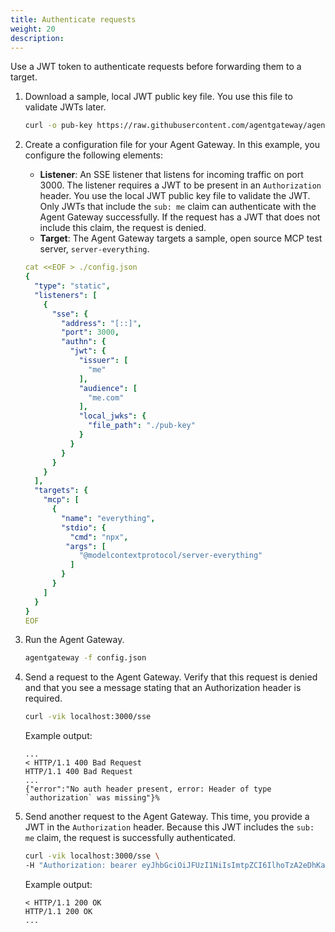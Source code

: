 ```yaml
---
title: Authenticate requests
weight: 20
description: 
---
```


Use a JWT token to authenticate requests before forwarding them to a target. 

1. Download a sample, local JWT public key file. You use this file to validate JWTs later. 
   ```sh
   curl -o pub-key https://raw.githubusercontent.com/agentgateway/agentgateway/refs/heads/main/manifests/jwt/pub-key
   ```

2. Create a configuration file for your Agent Gateway. In this example, you configure the following elements: 
   * **Listener**: An SSE listener that listens for incoming traffic on port 3000. The listener requires a JWT to be present in an `Authorization` header. You use the local JWT public key file to validate the JWT. Only JWTs that include the `sub: me` claim can authenticate with the Agent Gateway successfully. If the request has a JWT that does not include this claim, the request is denied.
   * **Target**: The Agent Gateway targets a sample, open source MCP test server, `server-everything`. 
   ```yaml
   cat <<EOF > ./config.json
   {
     "type": "static",
     "listeners": [
       {
         "sse": {
           "address": "[::]",
           "port": 3000,
           "authn": {
             "jwt": {
               "issuer": [
                 "me"
               ],
               "audience": [
                 "me.com"
               ],
               "local_jwks": {
                 "file_path": "./pub-key"
               }
             }
           }
         }
       }
     ],
     "targets": {
       "mcp": [
         {
           "name": "everything",
           "stdio": {
             "cmd": "npx",
            "args": [
               "@modelcontextprotocol/server-everything"
             ]
           }
         }
       ]
     }
   }
   EOF
   ```

3. Run the Agent Gateway. 
   ```sh
   agentgateway -f config.json
   ```
   
4. Send a request to the Agent Gateway. Verify that this request is denied and that you see a message stating that an Authorization header is required. 
   ```sh
   curl -vik localhost:3000/sse
   ```
   
   Example output:
   ```
   ...
   < HTTP/1.1 400 Bad Request
   HTTP/1.1 400 Bad Request
   ...
   {"error":"No auth header present, error: Header of type `authorization` was missing"}%   
   ```
   
5. Send another request to the Agent Gateway. This time, you provide a JWT in the `Authorization` header. Because this JWT includes the `sub: me` claim, the request is successfully authenticated. 
   ```sh
   curl -vik localhost:3000/sse \
   -H "Authorization: bearer eyJhbGciOiJFUzI1NiIsImtpZCI6IlhoTzA2eDhKaldIMXd3a1dreWVFVXhzb29HRVdvRWRpZEVwd3lkX2htdUkiLCJ0eXAiOiJKV1QifQ.eyJhdWQiOiJtZS5jb20iLCJleHAiOjE5MDA2NTAyOTQsImlhdCI6MTc0Mjg2OTUxNywiaXNzIjoibWUiLCJqdGkiOiI3MDViYjM4MTNjN2Q3NDhlYjAyNzc5MjViZGExMjJhZmY5ZDBmYzE1MDNiOGY3YzFmY2I1NDc3MmRiZThkM2ZhIiwibmJmIjoxNzQyODY5NTE3LCJzdWIiOiJtZSJ9.cLeIaiWWMNuNlY92RiCV3k7mScNEvcVCY0WbfNWIvRFMOn_I3v-oqFhRDKapooJZLWeiNldOb8-PL4DIrBqmIQ" 
   ```
   
   Example output: 
   ```
   < HTTP/1.1 200 OK
   HTTP/1.1 200 OK
   ...
   ```